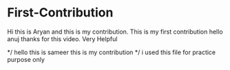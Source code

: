 # First-Contribution
Hi this is Aryan and this is my contribution.
This is my first contribution
hello anuj thanks for this video. Very Helpful

*/ hello this is sameer this is my contribution 
*/ i used  this file for practice purpose only

